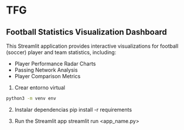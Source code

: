 # TFG
## Football Statistics Visualization Dashboard

This Streamlit application provides interactive visualizations for football (soccer) player and team statistics, including:

- Player Performance Radar Charts
- Passing Network Analysis
- Player Comparison Metrics

1. Crear entorno virtual
```bash
python3 -m venv env
```

2. Instalar dependencias
pip install -r requirements

3. Run the Streamlit app
streamlit run <app_name.py>
